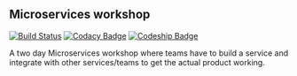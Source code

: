 ## Microservices workshop

[![Build Status](https://travis-ci.org/srid99/microservice-workshop-returns.svg?branch=master)](https://travis-ci.org/srid99/microservice-workshop-returns)
[![Codacy Badge](https://api.codacy.com/project/badge/Grade/46a68773dec24b0198e9171f9af56ae3)](https://www.codacy.com/app/srid99/microservice-workshop-returns?utm_source=github.com&amp;utm_medium=referral&amp;utm_content=srid99/microservice-workshop-returns&amp;utm_campaign=Badge_Grade)
[![Codeship Badge](https://codeship.com/projects/c2735500-0022-0134-dd17-62bf2e8b1bf1/status?branch=master)](https://codeship.com/projects/153089)

A two day Microservices workshop where teams have to build a service and integrate with other services/teams to get the actual product working.
